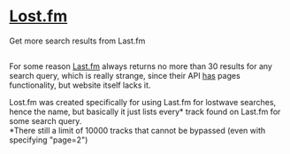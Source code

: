 # [Lost.fm](https://amythiz.github.io/Lost.fm/)
Get more search results from Last.fm 
##
For some reason [Last.fm](https://www.last.fm/) always returns no more than 30 results for any search query, which is really strange, since their API [has](https://www.last.fm/api/show/track.search) pages functionality, but website itself lacks it.  
  
Lost.fm was created specifically for using Last.fm for lostwave searches, hence the name, but basically it just lists every* track found on Last.fm for some search query.  
*There still a limit of 10000 tracks that cannot be bypassed (even with specifying "page=2")
